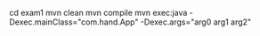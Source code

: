 cd exam1
mvn clean
mvn compile 
mvn exec:java -Dexec.mainClass="com.hand.App" -Dexec.args="arg0 arg1 arg2"